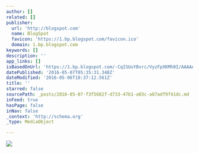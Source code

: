 ```yaml
---
author: []
related: []
publisher:
  url: 'http://blogspot.com'
  name: BlogSpot
  favicon: 'https://1.bp.blogspot.com/favicon.ico'
  domain: 1.bp.blogspot.com
keywords: []
description: ''
app_links: []
isBasedOnUrl: 'https://1.bp.blogspot.com/-CqISUuYBvrc/VyzFpXKMh0I/AAAAAAAAAbk/ZAXasreQ1qECII5IexfDSSnpt1P4_kFiACLcB/s1600/0IjFhQy.jpg'
datePublished: '2016-05-07T05:35:31.348Z'
dateModified: '2016-05-06T18:37:12.561Z'
title: ''
starred: false
sourcePath: _posts/2016-05-07-f3f5682f-d733-47b1-a03c-a87adf9f41dc.md
inFeed: true
hasPage: false
inNav: false
_context: 'http://schema.org'
_type: MediaObject

---
```

<article style=""><img src="https://1.bp.blogspot.com/-CqISUuYBvrc/VyzFpXKMh0I/AAAAAAAAAbk/ZAXasreQ1qECII5IexfDSSnpt1P4_kFiACLcB/s1600/0IjFhQy.jpg" /></article>
